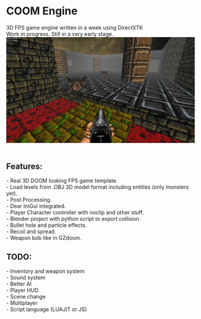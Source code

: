 # COOM Engine
 3D FPS game engine written in a week using DirectXTK<br>
 Work in progress. Still in a very early stage.<br>
![alt text](https://github.com/KleskBY/COOM-Engine/blob/main/img.png?raw=true)
<br><br>
<h2>Features:</h2>
- Real 3D DOOM looking FPS game template.<br>
- Load levels from .OBJ 3D model format including entities (only monsters yet).<br>
- Post Processing.<br>
- Dear ImGui integrated.<br>
- Player Character controller with noclip and other stuff.<br>
- Blender project with python script to export collision.<br>
- Bullet hole and particle effects.<br>
- Recoil and spread.<br>
- Weapon bob like in GZdoom.<br>

<h2>TODO:</h2>
- Inventory and weapon system<br>
- Sound system<br>
- Better AI<br>
- Player HUD<br>
- Scene change<br>
- Multiplayer<br>
- Script language (LUAJIT or JS)<br>
